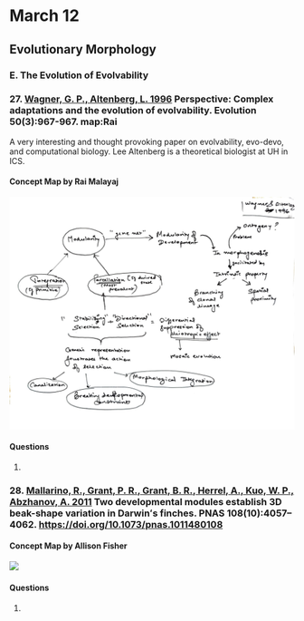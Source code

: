 # March 12

## Evolutionary Morphology 

### E. The Evolution of Evolvability 

### 27. [Wagner, G. P., Altenberg, L. 1996](https://drive.google.com/drive/u/0/folders/1ocqMPD5gX9xi4VQy_5OtU5wSyg-X8ftM) Perspective: Complex adaptations and the evolution of evolvability. Evolution 50(3):967-967.  **map:Rai** 

A very interesting and thought provoking paper on evolvability, evo-devo, and computational biology. Lee Altenberg is a theoretical biologist at UH in ICS.

#### Concept Map by Rai Malayaj   

<img width="700" src="Wagner1996_conceptmap_rm.jpg" >

#### Questions 

1. 

### 28. [Mallarino, R., Grant, P. R., Grant, B. R., Herrel, A., Kuo, W. P., Abzhanov, A. 2011](https://drive.google.com/drive/u/0/folders/1ocqMPD5gX9xi4VQy_5OtU5wSyg-X8ftM) Two developmental modules establish 3D beak-shape variation in Darwinʻs finches. PNAS 108(10):4057–4062. https://doi.org/10.1073/pnas.1011480108  


#### Concept Map by Allison Fisher  

<img width="700" src="Mallarina2011_conceptmap_af.png" >

#### Questions 

1. 


